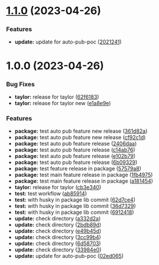 # [1.1.0](https://github.com/habibadeku-cpi/mono-auto-pub-ver-poc/compare/v1.0.0...v1.1.0) (2023-04-26)


### Features

* **update:** update for auto-pub-poc ([2021241](https://github.com/habibadeku-cpi/mono-auto-pub-ver-poc/commit/20212413d83b1b44afa7b2a60e5c30140a6be1ed))

# 1.0.0 (2023-04-26)


### Bug Fixes

* **taylor:** release for taylor ([62f6183](https://github.com/habibadeku-cpi/mono-auto-pub-ver-poc/commit/62f61834a663dce2db944399d5e40bbebe14a796))
* **taylor:** release for taylor new ([e1a8e9e](https://github.com/habibadeku-cpi/mono-auto-pub-ver-poc/commit/e1a8e9e6b2c0f6cccae9c629ccb41f1d55c14328))


### Features

* **package:** test auto pub feature new release ([361d82a](https://github.com/habibadeku-cpi/mono-auto-pub-ver-poc/commit/361d82a81b63d252b2310e5b031e03450c5318fb))
* **package:** test auto pub feature new release ([cf92c1d](https://github.com/habibadeku-cpi/mono-auto-pub-ver-poc/commit/cf92c1d5e40d6c07666862d26c30a9ade1e56d48))
* **package:** test auto pub feature release ([2406daa](https://github.com/habibadeku-cpi/mono-auto-pub-ver-poc/commit/2406daa4586b7de26b88ce872d4b4dc9a56588e6))
* **package:** test auto pub feature release ([c14ab76](https://github.com/habibadeku-cpi/mono-auto-pub-ver-poc/commit/c14ab76e8e17780cfc23c1297b2fe1d426859dac))
* **package:** test auto pub feature release ([e102b79](https://github.com/habibadeku-cpi/mono-auto-pub-ver-poc/commit/e102b7952a0d932502b9f7893b5baf01b1b10e90))
* **package:** test auto pub feature release ([6b09329](https://github.com/habibadeku-cpi/mono-auto-pub-ver-poc/commit/6b09329d25834ad9d45303ff8b67083212e63ce6))
* **package:** test feature release in package ([57579a8](https://github.com/habibadeku-cpi/mono-auto-pub-ver-poc/commit/57579a85ecd5739b6c1f4d92666a8d61b4226cee))
* **package:** test main feature release in package ([1fb4975](https://github.com/habibadeku-cpi/mono-auto-pub-ver-poc/commit/1fb49757960a1b779d38e993b36690a2f78cf80f))
* **package:** test main feature release in package ([a181454](https://github.com/habibadeku-cpi/mono-auto-pub-ver-poc/commit/a18145489826274e7ad96bdf626f842529531d53))
* **taylor:** release for taylor ([cb3e340](https://github.com/habibadeku-cpi/mono-auto-pub-ver-poc/commit/cb3e3404553f337813d2f0efde62e730ef957bad))
* **test:** test workflow ([ab85914](https://github.com/habibadeku-cpi/mono-auto-pub-ver-poc/commit/ab859142d38056a8ab8e263b0f3bc846fd9cc01d))
* **test:** with husky in package lib commit ([62d7ce4](https://github.com/habibadeku-cpi/mono-auto-pub-ver-poc/commit/62d7ce433d06a518a347c3c08aa5b958dad8ba6f))
* **test:** with husky in package lib commit ([36d7329](https://github.com/habibadeku-cpi/mono-auto-pub-ver-poc/commit/36d7329d0fc3eeca58dfd85f874c1ef14e821289))
* **test:** with husky in package lib commit ([6912418](https://github.com/habibadeku-cpi/mono-auto-pub-ver-poc/commit/691241833050f0f1c6d36322ac97bfdc593142f3))
* **update:** check directory ([a332d2a](https://github.com/habibadeku-cpi/mono-auto-pub-ver-poc/commit/a332d2a773753a20e986aa54b545f07fb79eaf84))
* **update:** check directory ([2bdb89d](https://github.com/habibadeku-cpi/mono-auto-pub-ver-poc/commit/2bdb89d9654861911f4f47007d396873d78e6560))
* **update:** check directory ([e49b45d](https://github.com/habibadeku-cpi/mono-auto-pub-ver-poc/commit/e49b45df7cc134b1fb3e5db56a25c0af6558eea4))
* **update:** check directory ([3cc99b4](https://github.com/habibadeku-cpi/mono-auto-pub-ver-poc/commit/3cc99b45ed73b3c94cf791a55ad74113f8f9951c))
* **update:** check directory ([6d58703](https://github.com/habibadeku-cpi/mono-auto-pub-ver-poc/commit/6d587034eb48258c9a22390801a68cc1f13905af))
* **update:** check directory ([33984e0](https://github.com/habibadeku-cpi/mono-auto-pub-ver-poc/commit/33984e0917c68a709ac91bde7c17c201992ff832))
* **update:** update for auto-pub-poc ([02ed065](https://github.com/habibadeku-cpi/mono-auto-pub-ver-poc/commit/02ed0651e88934afa4c48b960eefaa831c69eefe))
